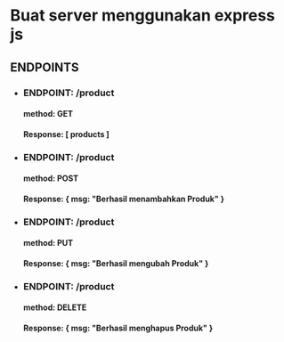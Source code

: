 <h1>Buat server menggunakan express js</h1>

<h2>ENDPOINTS</h2>
<ul>
  <li>
    <h3>ENDPOINT: /product</h3>
    <h4>method: GET</h4> 
    <h4>Response: [ products ]</h4> 
  </li>
  <li>
    <h3>ENDPOINT: /product</h3>
    <h4>method: POST</h4> 
    <h4>Response: { msg: "Berhasil menambahkan Produk" }</h4> 
  </li>
  <li>
    <h3>ENDPOINT: /product</h3>
    <h4>method: PUT</h4> 
    <h4>Response: { msg: "Berhasil mengubah Produk" }</h4> 
  </li>
  <li>
    <h3>ENDPOINT: /product</h3>
    <h4>method: DELETE</h4> 
    <h4>Response: { msg: "Berhasil menghapus Produk" }</h4> 
  </li>
<ul>